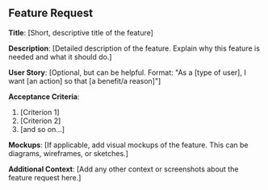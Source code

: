 ## Feature Request

**Title**: [Short, descriptive title of the feature]

**Description**: [Detailed description of the feature. Explain why this feature is needed and what it should do.]

**User Story**: [Optional, but can be helpful. Format: "As a [type of user], I want [an action] so that [a benefit/a reason]"]

**Acceptance Criteria**: 
1. [Criterion 1]
2. [Criterion 2]
3. [and so on...]

**Mockups**: [If applicable, add visual mockups of the feature. This can be diagrams, wireframes, or sketches.]

**Additional Context**: [Add any other context or screenshots about the feature request here.]